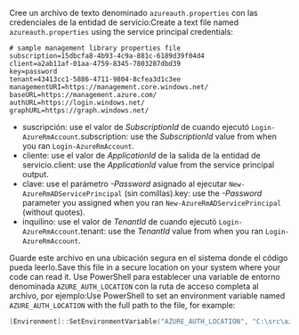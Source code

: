 <span data-ttu-id="1e6db-101">Cree un archivo de texto denominado `azureauth.properties` con las credenciales de la entidad de servicio:</span><span class="sxs-lookup"><span data-stu-id="1e6db-101">Create a text file named `azureauth.properties` using the service principal credentials:</span></span>

```plaintext
# sample management library properties file
subscription=15dbcfa8-4b93-4c9a-881c-6189d39f04d4
client=a2ab11af-01aa-4759-8345-7803287dbd39
key=password
tenant=43413cc1-5886-4711-9804-8cfea3d1c3ee
managementURI=https://management.core.windows.net/
baseURL=https://management.azure.com/
authURL=https://login.windows.net/
graphURL=https://graph.windows.net/
```

- <span data-ttu-id="1e6db-102">suscripción: use el valor de *SubscriptionId* de cuando ejecutó `Login-AzureRmAccount`.</span><span class="sxs-lookup"><span data-stu-id="1e6db-102">subscription: use the *SubscriptionId* value from when you ran `Login-AzureRmAccount`.</span></span>
- <span data-ttu-id="1e6db-103">cliente: use el valor de *ApplicationId* de la salida de la entidad de servicio.</span><span class="sxs-lookup"><span data-stu-id="1e6db-103">client: use the *ApplicationId* value from the service principal output.</span></span>
- <span data-ttu-id="1e6db-104">clave: use el parámetro *-Password* asignado al ejecutar `New-AzureRmADServicePrincipal` (sin comillas).</span><span class="sxs-lookup"><span data-stu-id="1e6db-104">key: use the *-Password* parameter you assigned when you ran `New-AzureRmADServicePrincipal` (without quotes).</span></span>
- <span data-ttu-id="1e6db-105">inquilino: use el valor de *TenantId* de cuando ejecutó `Login-AzureRmAccount`.</span><span class="sxs-lookup"><span data-stu-id="1e6db-105">tenant: use the *TenantId* value from when you ran `Login-AzureRmAccount`.</span></span>

<span data-ttu-id="1e6db-106">Guarde este archivo en una ubicación segura en el sistema donde el código pueda leerlo.</span><span class="sxs-lookup"><span data-stu-id="1e6db-106">Save this file in a secure location on your system where your code can read it.</span></span> <span data-ttu-id="1e6db-107">Use PowerShell para establecer una variable de entorno denominada `AZURE_AUTH_LOCATION` con la ruta de acceso completa al archivo, por ejemplo:</span><span class="sxs-lookup"><span data-stu-id="1e6db-107">Use PowerShell to set an environment variable named `AZURE_AUTH_LOCATION` with the full path to the file, for example:</span></span>

```powershell
[Environment]::SetEnvironmentVariable("AZURE_AUTH_LOCATION", "C:\src\azureauth.properties", "User")
```
